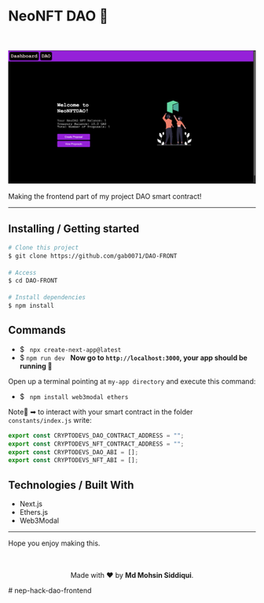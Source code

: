 <h1 aling="center">NeoNFT DAO 🎨</h1>

  <br>
  <br>

<img src="./img/webimg.png">

Making the frontend part of my project DAO smart contract!

<hr>
<h2> Installing / Getting started </h2>

```bash
# Clone this project
$ git clone https://github.com/gab0071/DAO-FRONT

# Access
$ cd DAO-FRONT

# Install dependencies
$ npm install

```

<h2>Commands</h2>

- $ ` npx create-next-app@latest`
- $ `npm run dev `
  <strong>Now go to `http://localhost:3000`, your app should be running </strong>🤘

Open up a terminal pointing at `my-app directory` and execute this command:

- $ ` npm install web3modal ethers`

Note🚨 ➡ to interact with your smart contract in the folder `constants/index.js` write:

```javascript
export const CRYPTODEVS_DAO_CONTRACT_ADDRESS = "";
export const CRYPTODEVS_NFT_CONTRACT_ADDRESS = "";
export const CRYPTODEVS_DAO_ABI = [];
export const CRYPTODEVS_NFT_ABI = [];
```

<h2> Technologies / Built With </h2>

- Next.js
- Ethers.js
- Web3Modal
<hr>
Hope you enjoy making this.
<br>
<br>

<p align="center">
<br/>
  Made with ❤️ by <b>Md Mohsin Siddiqui</b>.
</p>
# nep-hack-dao-frontend
